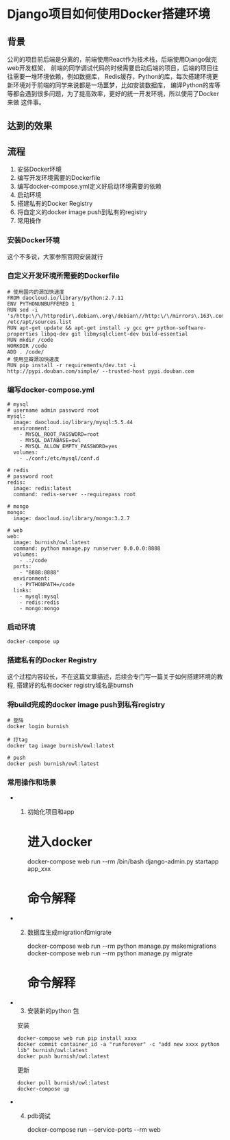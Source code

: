 # Django项目如何使用Docker搭建环境

## 背景

公司的项目前后端是分离的，前端使用React作为技术栈，后端使用Django做完web开发框架，
前端的同学调试代码的时候需要启动后端的项目，后端的项目往往需要一堆环境依赖，例如数据库，
Redis缓存，Python的库，每次搭建环境更新环境对于前端的同学来说都是一场噩梦，比如安装数据库，
编译Python的库等等都会遇到很多问题，为了提高效率，更好的统一开发环境，所以使用了Docker来做
这件事。

## 达到的效果

## 流程

1.  安装Docker环境
2.  编写开发环境需要的Dockerfile
3.  编写docker-compose.yml定义好启动环境需要的依赖
4.  启动环境
5.  搭建私有的Docker Registry
6.  将自定义的docker image push到私有的registry
7.  常用操作

### 安装Docker环境

这个不多说，大家参照官网安装就行

### 自定义开发环境所需要的Dockerfile

    # 使用国内的源加快速度
    FROM daocloud.io/library/python:2.7.11
    ENV PYTHONUNBUFFERED 1
    RUN sed -i 's/http:\/\/httpredir\.debian\.org\/debian\//http:\/\/mirrors\.163\.com\/debian\//g' /etc/apt/sources.list
    RUN apt-get update && apt-get install -y gcc g++ python-software-properties libpq-dev git libmysqlclient-dev build-essential
    RUN mkdir /code
    WORKDIR /code
    ADD . /code/
    # 使用豆瓣源加快速度
    RUN pip install -r requirements/dev.txt -i http://pypi.douban.com/simple/ --trusted-host pypi.douban.com

### 编写docker-compose.yml

    # mysql
    # username admin password root
    mysql:
      image: daocloud.io/library/mysql:5.5.44
      environment:
        - MYSQL_ROOT_PASSWORD=root
        - MYSQL_DATABASE=owl
        - MYSQL_ALLOW_EMPTY_PASSWORD=yes
      volumes:
        - ./conf:/etc/mysql/conf.d

    # redis
    # password root
    redis:
      image: redis:latest
      command: redis-server --requirepass root

    # mongo
    mongo:
      image: daocloud.io/library/mongo:3.2.7

    # web
    web:
      image: burnish/owl:latest
      command: python manage.py runserver 0.0.0.0:8888
      volumes:
        - .:/code
      ports:
        - "8888:8888"
      environment:
        - PYTHONPATH=/code
      links:
        - mysql:mysql
        - redis:redis
        - mongo:mongo

### 启动环境

    docker-compose up

### 搭建私有的Docker Registry

这个过程内容较长，不在这篇文章描述，后续会专门写一篇关于如何搭建环境的教程,
搭建好的私有docker registry域名是burnsh

### 将build完成的docker image push到私有registry

    # 登陆
    docker login burnish

    # 打tag
    docker tag image burnish/owl:latest

    # push
    docker push burnish/owl:latest

### 常用操作和场景

-   1. 初始化项目和app

        # 进入docker
        docker-compose web run --rm /bin/bash
        django-admin.py startapp app_xxx

        # 命令解释

-   2. 数据库生成migration和migrate

        docker-compose web run --rm python manage.py makemigrations
        docker-compose web run --rm python manage.py migrate

        # 命令解释

-   3. 安装新的python 包

    安装

        docker-compose web run pip install xxxx
        docker commit container_id -a "runforever" -c "add new xxxx python lib" burnish/owl:latest
        docker push burnish/owl:latest

    更新

        docker pull burnish/owl:latest
        docker-compose up

-   4. pdb调试

        docker-compose run --service-ports --rm web

    <!-- more -->
